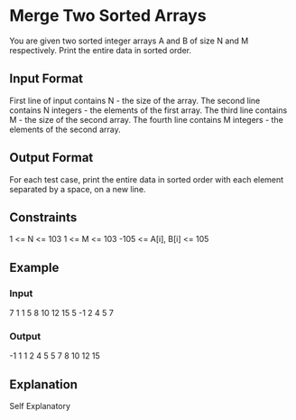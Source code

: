 # Merge Two Sorted Arrays

You are given two sorted integer arrays A and B of size N and M respectively. Print the entire data in sorted order.

## Input Format

First line of input contains N - the size of the array. The second line contains N integers - the elements of the first array. The third line contains M - the size of the second array. The fourth line contains M integers - the elements of the second array.

## Output Format

For each test case, print the entire data in sorted order with each element separated by a space, on a new line.

## Constraints

1 <= N <= 103
1 <= M <= 103
-105 <= A[i], B[i] <= 105

## Example

### Input

7
1 1 5 8 10 12 15
5
-1 2 4 5 7

### Output

-1 1 1 2 4 5 5 7 8 10 12 15

## Explanation

Self Explanatory
